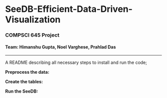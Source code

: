 # SeeDB-Efficient-Data-Driven-Visualization
### COMPSCI 645 Project

#### Team: Himanshu Gupta, Noel Varghese, Prahlad Das
---
A README describing all necessary steps to install and run the code; 

**Preprocess the data:**

**Create the tables:**

**Run the SeeDB:**
